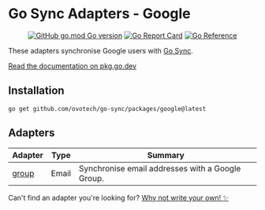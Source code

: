 # Go Sync Adapters - Google

<div align="center">

[![GitHub go.mod Go version](https://img.shields.io/github/go-mod/go-version/ovotech/go-sync?filename=packages/google/go.mod&label=go&logo=go)](go.mod)
[![Go Report Card](https://goreportcard.com/badge/github.com/ovotech/go-sync/packages/google?style=flat)](https://goreportcard.com/report/github.com/ovotech/go-sync/packages/google)
[![Go Reference](https://pkg.go.dev/badge/github.com/ovotech/go-sync.svg)](https://pkg.go.dev/github.com/ovotech/go-sync/packages/google)

</div>

These adapters synchronise Google users with [Go Sync](https://github.com/ovotech/go-sync).

[Read the documentation on pkg.go.dev](https://pkg.go.dev/github.com/ovotech/go-sync/packages/google)

## Installation
```shell
go get github.com/ovotech/go-sync/packages/google@latest
```

## Adapters

| Adapter                                                                      | Type  | Summary                                          |
|------------------------------------------------------------------------------|-------|--------------------------------------------------|
| [group](https://pkg.go.dev/github.com/ovotech/go-sync/packages/google/group) | Email | Synchronise email addresses with a Google Group. |

Can't find an adapter you're looking for? [Why not write your own! ✨](/CONTRIBUTING.md)
